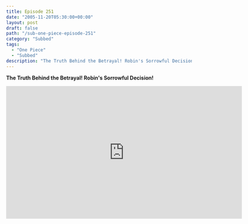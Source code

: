 ```yaml
---
title: Episode 251
date: "2005-11-20T05:30:00+00:00"
layout: post
draft: false
path: "/sub-one-piece-episode-251"
category: "Subbed"
tags:
  - "One Piece"
  - "Subbed"
description: "The Truth Behind the Betrayal! Robin's Sorrowful Decision!"
---
```


**The Truth Behind the Betrayal! Robin's Sorrowful Decision!**

<iframe width="640" height="360" src="https://www.rapidvideo.com/e/FXQH9ECFVO" frameborder="0" marginwidth=0 marginheight=0 scrolling=no allowfullscreen></iframe>

